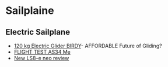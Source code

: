 # Sailplaine

## Electric Sailplane
* [120 kg Electric Glider BIRDY](https://www.youtube.com/watch?v=Nl2KzmB9O2Q)- AFFORDABLE Future of Gliding?
* [FLIGHT TEST AS34 Me](https://www.youtube.com/watch?v=hE5ewXndYkQ)
* [New LS8-e neo review](https://www.youtube.com/watch?v=RQFdtseZbBo)

